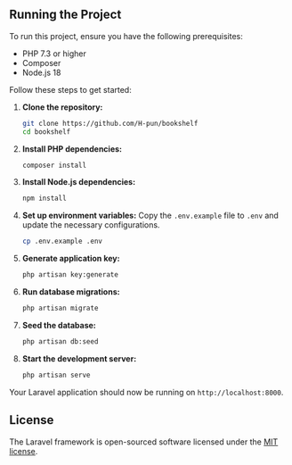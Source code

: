 ## Running the Project

To run this project, ensure you have the following prerequisites:

- PHP 7.3 or higher
- Composer
- Node.js 18

Follow these steps to get started:

1. **Clone the repository:**
    ```sh
    git clone https://github.com/H-pun/bookshelf
    cd bookshelf
    ```

2. **Install PHP dependencies:**
    ```sh
    composer install
    ```

3. **Install Node.js dependencies:**
    ```sh
    npm install
    ```

4. **Set up environment variables:**
    Copy the `.env.example` file to `.env` and update the necessary configurations.
    ```sh
    cp .env.example .env
    ```

5. **Generate application key:**
    ```sh
    php artisan key:generate
    ```

6. **Run database migrations:**
    ```sh
    php artisan migrate
    ```

7. **Seed the database:**
    ```sh
    php artisan db:seed
    ```

8. **Start the development server:**
    ```sh
    php artisan serve
    ```

Your Laravel application should now be running on `http://localhost:8000`.

## License

The Laravel framework is open-sourced software licensed under the [MIT license](https://opensource.org/licenses/MIT).
